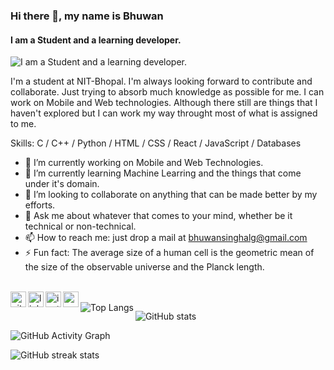 ### Hi there 👋, my name is **Bhuwan**
#### I am a Student and a learning developer.
![I am a Student and a learning developer.](https://cdn.pixabay.com/photo/2018/09/27/09/22/artificial-intelligence-3706562_960_720.jpg)

I'm a student at NIT-Bhopal. I'm always looking forward to contribute and collaborate. Just trying to absorb much knowledge as possible for me. I can work on Mobile and Web technologies. Although there still are things that I haven't explored but I can work my way throught most of what is assigned to me.

Skills: C / C++ / Python / HTML / CSS / React / JavaScript / Databases

- 🔭 I’m currently working on Mobile and Web Technologies. 
- 🌱 I’m currently learning Machine Learring and the things that come under it's domain. 
- 👯 I’m looking to collaborate on anything that can be made better by my efforts. 
- 💬 Ask me about whatever that comes to your mind, whether be it technical or non-technical. 
- 📫 How to reach me: just drop a mail at bhuwansinghalg@gmail.com 
- ⚡ Fun fact: The average size of a human cell is the geometric mean of the size of the observable universe and the Planck length. 
<br/>
<a href="https://github.com/BhuwanSingh">
  <img align="left" alt="github" height="25px" src="https://cdn.jsdelivr.net/npm/simple-icons@v3.0.1/icons/github.svg" />
</a>
<a href="https://www.linkedin.com/in/bhuwan-singh-677b421a/">
  <img align="left" alt="linkdein" height="25px" src="https://cdn.jsdelivr.net/npm/simple-icons@v3.0.1/icons/linkedin.svg" />
</a>
<a href="https://www.instagram.com/i_bhuwan/">
  <img align="left" alt="instagram" height="25px" src="https://cdn.jsdelivr.net/npm/simple-icons@v3.0.1/icons/instagram.svg" />
</a>
<a href="mailto: bhuwansinghalg@gmail.com">
  <img align="left" alt="email" height="25px" src="https://cdn.jsdelivr.net/npm/simple-icons@v3.0.1/icons/gmail.svg" />
</a>

<div></div>
<br />

<a href="https://github.com/BhuwanSingh">
  <img align="left" alt="Top Langs" src="https://github-readme-stats.vercel.app/api/top-langs/?layout=compact&username=BhuwanSingh&theme=github_dark" />
</a>

![GitHub stats](https://github-readme-stats.vercel.app/api?username=BhuwanSingh&show_icons=true&layout=compact&theme=github_dark)  

![GitHub Activity Graph](https://activity-graph.herokuapp.com/graph?username=BhuwanSingh)  

![GitHub streak stats](https://github-readme-streak-stats.herokuapp.com?user=BhuwanSingh&theme=dark)  

